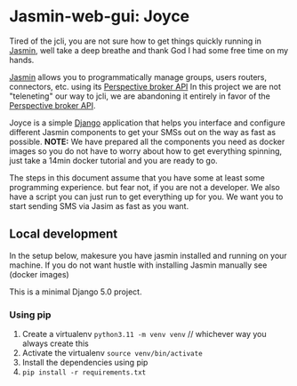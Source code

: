 # Jasmin-web-gui: Joyce
Tired of the jcli, you are not sure how to get things quickly running in [Jasmin](https://docs.jasminsms.com/), well take a deep breathe and thank God I had some free time on my hands.

[Jasmin](https://docs.jasminsms.com/) allows you to programmatically manage groups, users routers, connectors, etc. using its [Perspective broker API](https://docs.jasminsms.com/en/latest/faq/developers.html) 
In this project we are not "teleneting" our way to jcli, we are abandoning it entirely in favor of the [Perspective broker API](https://docs.jasminsms.com/en/latest/faq/developers.html).

Joyce is a simple [Django](http://www.djangoproject.com) application that  helps you interface and configure different Jasmin components to get your SMSs out on the way as fast as possible.
**NOTE:** We have prepared all the components you need as docker images so you do not have to worry about how to get everything spinning, just take a 14min docker tutorial and you are ready to go.

The steps in this document assume that you have some at least some programming experience. but fear not, if you are not a developer.
We also have a script you can just run to get everything up for you. We want you to start sending SMS via Jasim as fast as you want.

## Local development
In the setup below, makesure you have jasmin installed and running on your machine.
If you do not want hustle with installing Jasmin manually see (docker images)

This is a minimal Django 5.0 project. 

### Using  pip 
1. Create a virtualenv
    `python3.11 -m venv venv` // whichever way you always create this
2. Activate the virtualenv
    `source venv/bin/activate`
3. Install the dependencies using pip
4. `pip install -r requirements.txt`
